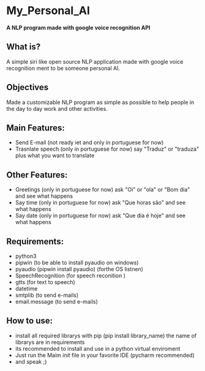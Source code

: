 # My_Personal_AI
**A NLP program made with google voice recognition API**


## What is?
A simple siri like open source NLP application made with google voice recognition ment to be someone personal AI.

## Objectives

Made a customizable NLP program as simple as possible to help people in the day to day work and other activities.


## Main Features:
* Send E-mail (not ready iet and only in portuguese for now)
* Trasnlate speech (only in portuguese for now) say "Traduz" or "traduza" plus what you want to translate 

## Other Features:
* Greetings (only in portuguese for now) ask "Oi" or "ola" or "Bom dia" and see what happens
* Say time (only in portuguese for now) ask "Que horas são" and see what happens
* Say date (only in portuguese for now) ask "Que dia é hoje" and see what happens

## Requirements:
* python3
* pipwin (to be able to install pyaudio on windows)
*	pyaudio (pipwin install pyaudio) (forthe OS listnen)
*	SpeechRecognition (for speech reconition )
*	gtts (for text to speech)
*	datetime
*	smtplib (to send e-mails)
*	email.message (to send e-mails)

## How to use:
* install all required librarys with pip (pip install library_name) the name of librarys are in requirements
* its recommended to install and use in a python virtual enviroment
* Just run the Maim _init_ file in your favorite IDE (pycharm recommended)
* and speak ;) 
